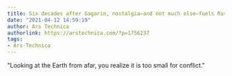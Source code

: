 ```yaml
---
title: Six decades after Gagarin, nostalgia—and not much else—fuels Russia in space
date: "2021-04-12 14:59:19"
author: Ars Technica
authorlink: https://arstechnica.com/?p=1756237
tags:
- Ars-Technica
---
```

"Looking at the Earth from afar, you realize it is too small for conflict."